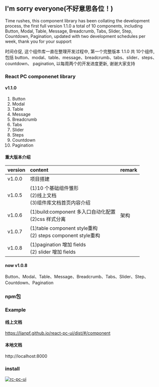 ## I'm sorry everyone(不好意思各位！)
Time rushes, this component library has been collating the development process, the first full version 1.1.0 a total of 10 components, including
Button, Modal, Table, Message, Breadcrumb, Tabs, Slider, Step, Countdown,
Pagination, updated with two development schedules per week, thank you for your support

时间仓促, 这个组件库一直在整理开发过程中, 第一个完整版本 1.1.0 共 10个组件, 包括
button、modal、table、message、breadcrumb、tabs、slider、steps、countdown、
pagination, 以每周两个的开发进度更新, 谢谢大家支持


### React PC componenet library
#### v1.1.0
1. Button
2. Modal
3. Table
4. Message
5. Breadcrumb
6. Tabs
7. Slider
8. Steps
9. Countdown
10. Pagination

#### 重大版本介绍
version | content | remark
:--- | :--- | :---
v1.0.0 | 项目搭建 |
v1.0.5 | (1)10 个基础组件雏形  <br /> (2)线上文档  <br /> (3)组件库文档首页内容介绍
v1.0.6 | (1)build:component 多入口自动化配置  <br /> (2)css 样式分离 | 架构
v1.0.7 | (1)table component style重构  <br /> (2) steps component style重构
v1.0.8 | (1)pagination 增加 fields  <br /> (2) slider 增加 fields

#### now v1.0.8
Button、Modal、Table、Message、Breadcrumb、Tabs、Slider、Step、Countdown、Pagination

### npm包
### Example

#### 线上文档
https://lianpf.github.io/react-pc-ui/dist/#/component

#### 本地文档
http://localhost:8000

### install

[![rc-pc-ui](https://nodei.co/npm/react-pc-ui.png)](https://www.npmjs.com/package/react-pc-ui)



